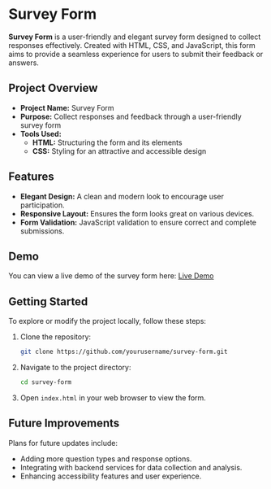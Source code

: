 # Survey Form

**Survey Form** is a user-friendly and elegant survey form designed to collect responses effectively. Created with HTML, CSS, and JavaScript, this form aims to provide a seamless experience for users to submit their feedback or answers.

## Project Overview

- **Project Name:** Survey Form
- **Purpose:** Collect responses and feedback through a user-friendly survey form
- **Tools Used:**
  - **HTML:** Structuring the form and its elements
  - **CSS:** Styling for an attractive and accessible design

## Features

- **Elegant Design:** A clean and modern look to encourage user participation.
- **Responsive Layout:** Ensures the form looks great on various devices.
- **Form Validation:** JavaScript validation to ensure correct and complete submissions.

## Demo

You can view a live demo of the survey form here: [Live Demo](https://inquaid.github.io/survey-form.github.io/)

## Getting Started

To explore or modify the project locally, follow these steps:

1. Clone the repository:
   ```bash
   git clone https://github.com/yourusername/survey-form.git
   ```
2. Navigate to the project directory:
   ```bash
   cd survey-form
   ```
3. Open `index.html` in your web browser to view the form.

## Future Improvements

Plans for future updates include:
- Adding more question types and response options.
- Integrating with backend services for data collection and analysis.
- Enhancing accessibility features and user experience.

